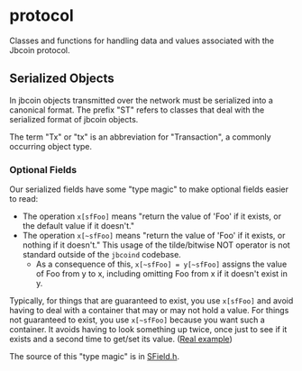 # protocol

Classes and functions for handling data and
values associated with the Jbcoin protocol.

## Serialized Objects

In jbcoin objects transmitted over the network must be
serialized into a canonical format. The prefix "ST" refers
to classes that deal with the serialized format of jbcoin
objects.

The term "Tx" or "tx" is an abbreviation for "Transaction",
a commonly occurring object type.

### Optional Fields

Our serialized fields have some "type magic" to make
optional fields easier to read:

- The operation `x[sfFoo]` means "return the value of 'Foo'
  if it exists, or the default value if it doesn't."
- The operation `x[~sfFoo]` means "return the value of 'Foo'
  if it exists, or nothing if it doesn't." This usage of the
  tilde/bitwise NOT operator is not standard outside of the
  `jbcoind` codebase.
    - As a consequence of this, `x[~sfFoo] = y[~sfFoo]`
      assigns the value of Foo from y to x, including omitting
      Foo from x if it doesn't exist in y.

Typically, for things that are guaranteed to exist, you use
`x[sfFoo]` and avoid having to deal with a container that may
or may not hold a value. For things not guaranteed to exist,
you use `x[~sfFoo]` because you want such a container. It
avoids having to look something up twice, once just to see if
it exists and a second time to get/set its value.
([Real example](https://github.com/jbcoin/jbcoind/blob/35f4698aed5dce02f771b34cfbb690495cb5efcc/src/jbcoin/app/tx/impl/PayChan.cpp#L229-L236))

The source of this "type magic" is in
[SField.h](./SField.h#L296-L302).

